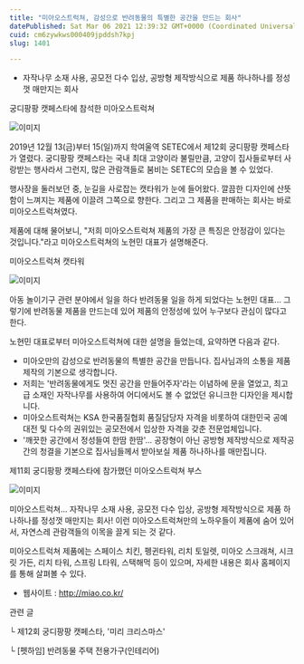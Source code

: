 ```yaml
---
title: "미아오스트럭쳐, 감성으로 반려동물의 특별한 공간을 만드는 회사"
datePublished: Sat Mar 06 2021 12:39:32 GMT+0000 (Coordinated Universal Time)
cuid: cm6zywkws000409jpddsh7kpj
slug: 1401

---
```



- 자작나무 소재 사용, 공모전 다수 입상, 공방형 제작방식으로 제품 하나하나를 정성껏 매만지는 회사

궁디팡팡 캣페스타에 참석한 미아오스트럭쳐

![이미지](https://cdn.hashnode.com/res/hashnode/image/upload/v1739247240855/2e1b08d0-fb57-4366-b516-25efb9c3d3db.jpeg)

2019년 12월 13(금)부터 15(일)까지 학여울역 SETEC에서 제12회 궁디팡팡 캣페스타가 열렸다. 궁디팡팡 캣페스타는 국내 최대 고양이라 불릴만큼, 고양이 집사들로부터 사랑받는 행사라서 그런지, 많은 관람객들로 붐비는 SETEC의 모습을 볼 수 있었다.

행사장을 둘러보던 중, 눈길을 사로잡는 캣타워가 눈에 들어왔다. 깔끔한 디자인에 산뜻함이 느껴지는 제품에 이끌려 그쪽으로 향한다. 그리고 그 제품을 판매하는 회사는 바로 미아오스트럭쳐였다.

제품에 대해 물어보니, "저희 미아오스트럭쳐 제품의 가장 큰 특징은 안정감이 있다는 것입니다."라고 미아오스트럭쳐의 노현민 대표가 설명해준다.

미아오스트럭쳐 캣타워

![이미지](https://cdn.hashnode.com/res/hashnode/image/upload/v1739247243109/400b4748-cf6f-4319-b6ec-7091efa43dcf.png)

아동 놀이기구 관련 분야에서 일을 하다 반려동물 일을 하게 되었다는 노현민 대표... 그렇기에 반려동물 제품을 만드는데 있어 제품의 안정성에 있어 누구보다 관심이 많다고 한다.

노현민 대표로부터 미아오스트럭쳐에 대한 설명을 들었는데, 요약하면 다음과 같다.

- 미아오만의 감성으로 반려동물의 특별한 공간을 만듭니다. 집사님과의 소통을 제품제작의 기본으로 생각합니다.
- 저희는 '반려동물에게도 멋진 공간을 만들어주자'라는 이념하에 문을 열었고, 최고급 소재인 자작나무를 사용하여 어디에서도 볼 수 없었던 유니크한 디자인을 제시합니다.
- 미아오스트럭쳐는 KSA 한국품질협회 품질담당자 자격을 비롯하여 대한민국 공예대전 및 다수의 권위있는 공모전에서 입상한 자격을 갖춘 전문업체입니다.
- '깨끗한 공간에서 정성들여 한땀 한땀'... 공장형이 아닌 공방형 제작방식으로 제작공간의 청결을 기본으로 집사님들께서 받아보실 제품 하나하나를 매만집니다.

제11회 궁디팡팡 캣페스타에 참가했던 미아오스트럭쳐 부스

![이미지](https://cdn.hashnode.com/res/hashnode/image/upload/v1739247245758/d5d41391-9143-46af-bfa9-36b04570367e.png)

미아오스트럭쳐… 자작나무 소재 사용, 공모전 다수 입상, 공방형 제작방식으로 제품 하나하나를 정성껏 매만지는 회사! 이런 미아오스트럭쳐만의 노하우들이 제품에 숨어 있어서, 자연스레 관람객들의 이목을 끌게 되는 것 같다.

미아오스트럭쳐 제품에는 스페이스 치킨, 펭귄타워, 리치 토일렛, 미아오 스크래쳐, 시크릿 가든, 리치 타워, 스프링 L타워, 스택해먹 등이 있으며, 자세한 내용은 회사 홈페이지를 통해 살펴볼 수 있다.

- 웹사이트 : http://miao.co.kr/

관련 글

└ 제12회 궁디팡팡 캣페스타, '미리 크리스마스'

└ [펫하임] 반려동물 주택 전용가구(인테리어)